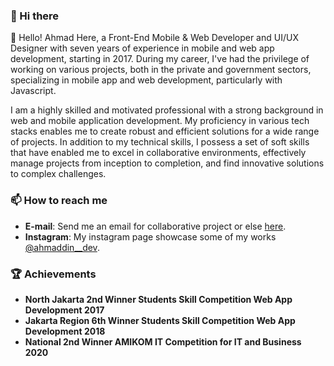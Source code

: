 ### 👋 Hi there
👋 Hello! Ahmad Here, a Front-End Mobile & Web Developer and UI/UX Designer with seven years of experience in mobile and web app development, starting in 2017. During my career, I've had the privilege of working on various projects, both in the private and government sectors, specializing in mobile app and web development, particularly with Javascript.

I am a highly skilled and motivated professional with a strong background in web and mobile application development. My proficiency in various tech stacks enables me to create robust and efficient solutions for a wide range of projects. In addition to my technical skills, I possess a set of soft skills that have enabled me to excel in collaborative environments, effectively manage projects from inception to completion, and find innovative solutions to complex challenges.

### 📫 How to reach me
- **E-mail**: Send me an email for collaborative project or else [here](mailto:ahmaddin211056@gmail.com).
- **Instagram**: My instagram page showcase some of my works [@ahmaddin__dev](https://www.instagram.com/ahmaddin__dev/).

### 🏆 Achievements
- **North Jakarta 2nd Winner Students Skill Competition Web App Development 2017**
- **Jakarta Region 6th Winner Students Skill Competition Web App Development 2018**
- **National 2nd Winner AMIKOM IT Competition for IT and Business 2020**
